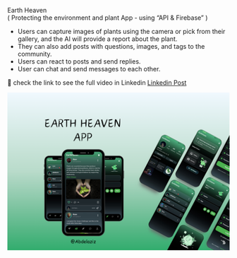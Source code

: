 Earth Heaven  
( Protecting the environment and plant App - using “API & Firebase” )
- Users can capture images of plants using the camera or pick from their gallery,
  and the AI will provide a report about the plant.
- They can also add posts with questions, images, and tags to the community.
- Users can react to posts and send replies.
- User can chat and send messages to each other.

🔗 check the link to see the full video in Linkedin 
[Linkedin Post](https://www.linkedin.com/posts/abdelaziz-elsayed-aab278252_flutter-flutterdev-mobiledevelopment-activity-7248357169065062400-WW3n?utm_source=share&utm_medium=member_desktop)

![poster](./readme/image.png)


